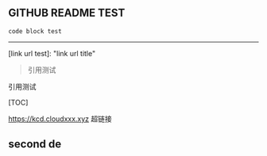 ## GITHUB README TEST

```
code block test
```

------

[link url test]: 	"link url title"

> 引用测试



引用测试

[TOC]

https://kcd.cloudxxx.xyz 超链接

## second  de
